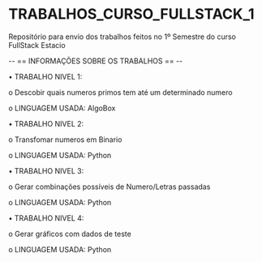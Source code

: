 # TRABALHOS_CURSO_FULLSTACK_1
Repositório para envio dos trabalhos feitos no 1º Semestre do curso FullStack Estacio

-- == INFORMAÇÕES SOBRE OS TRABALHOS == --

•	TRABALHO NIVEL 1:

  o	Descobir quais numeros primos tem até um determinado numero
  
  o	LINGUAGEM USADA: AlgoBox


•	TRABALHO NIVEL 2:

  o	Transfomar numeros em Binario
  
  o	LINGUAGEM USADA: Python
  


•	TRABALHO NIVEL 3:

  o	Gerar combinações possíveis de Numero/Letras passadas
  
  o	LINGUAGEM USADA: Python


•	TRABALHO NIVEL 4:

  o	Gerar gráficos com dados de teste
  
  o	LINGUAGEM USADA: Python
  

